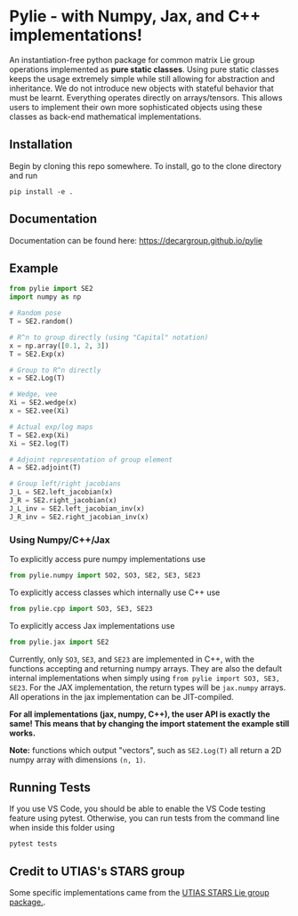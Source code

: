 # Pylie - with Numpy, Jax, and C++ implementations!
An instantiation-free python package for common matrix Lie group operations implemented as __pure static classes__. Using pure static classes keeps the usage extremely simple while still allowing for abstraction and inheritance. We do not introduce new objects with stateful behavior that must be learnt. Everything operates directly on arrays/tensors. This allows users to implement their own more sophisticated objects using these classes as back-end mathematical implementations.

## Installation
Begin by cloning this repo somewhere. To install, go to the clone directory and run

    pip install -e .

## Documentation

Documentation can be found here: https://decargroup.github.io/pylie

## Example

```python
from pylie import SE2 
import numpy as np

# Random pose
T = SE2.random()

# R^n to group directly (using "Capital" notation)
x = np.array([0.1, 2, 3])
T = SE2.Exp(x)

# Group to R^n directly
x = SE2.Log(T)

# Wedge, vee
Xi = SE2.wedge(x)
x = SE2.vee(Xi)

# Actual exp/log maps 
T = SE2.exp(Xi)
Xi = SE2.log(T)

# Adjoint representation of group element
A = SE2.adjoint(T)

# Group left/right jacobians
J_L = SE2.left_jacobian(x)
J_R = SE2.right_jacobian(x)
J_L_inv = SE2.left_jacobian_inv(x)
J_R_inv = SE2.right_jacobian_inv(x)

```
### Using Numpy/C++/Jax
To explicitly access pure numpy implementations use 

```python 
from pylie.numpy import SO2, SO3, SE2, SE3, SE23
```

To explicitly access classes which internally use C++ use 

```python 
from pylie.cpp import SO3, SE3, SE23
```

To explicitly access Jax implementations use

```python 
from pylie.jax import SE2
```

Currently, only `SO3`, `SE3`, and `SE23` are implemented in C++, with the functions accepting and returning numpy arrays. They are also the default internal implementations when simply using `from pylie import SO3, SE3, SE23`. For the JAX implementation, the return types will be `jax.numpy` arrays. All operations in the jax implementation can be JIT-compiled. 


__For all implementations (jax, numpy, C++), the user API is exactly the same! This means that by changing the import statement the example still works.__


**Note:** functions which output "vectors", such as `SE2.Log(T)` all return a 2D numpy array with dimensions `(n, 1)`.


## Running Tests
If you use VS Code, you should be able to enable the VS Code testing feature using pytest. Otherwise, you can run tests from the command line when inside this folder using

    pytest tests

## Credit to UTIAS's STARS group
Some specific implementations came from the [UTIAS STARS Lie group package.](https://github.com/utiasSTARS/liegroups).
